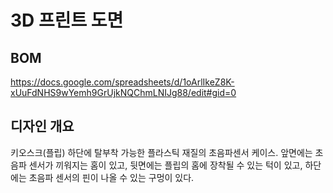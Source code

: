 # 3D 프린트 도면

## BOM
https://docs.google.com/spreadsheets/d/1oArlIkeZ8K-xUuFdNHS9wYemh9GrUjkNQChmLNIJg88/edit#gid=0

## 디자인 개요
키오스크(플립) 하단에 탈부착 가능한 플라스틱 재질의 초음파센서 케이스. 앞면에는 초음파 센서가 끼워지는 홈이 있고, 뒷면에는 플립의 홈에 장착될 수 있는 턱이 있고, 하단에는 초음파 센서의 핀이 나올 수 있는 구멍이 있다.

